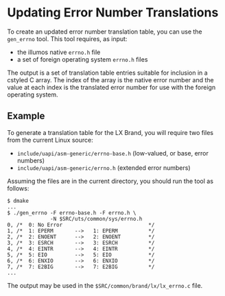 # Updating Error Number Translations

To create an updated error number translation table, you can use the
`gen_errno` tool.  This tool requires, as input:

* the illumos native `errno.h` file
* a set of foreign operating system `errno.h` files

The output is a set of translation table entries suitable for inclusion in a
cstyled C array.  The index of the array is the native error number and the
value at each index is the translated error number for use with the foreign
operating system.

## Example

To generate a translation table for the LX Brand, you will require two files
from the current Linux source:

* `include/uapi/asm-generic/errno-base.h` (low-valued, or base, error numbers)
* `include/uapi/asm-generic/errno.h` (extended error numbers)

Assuming the files are in the current directory, you should run the tool as
follows:

    $ dmake
    ...
    $ ./gen_errno -F errno-base.h -F errno.h \
                  -N $SRC/uts/common/sys/errno.h
    0, /*  0: No Error                            */
    1, /*  1: EPERM       -->   1: EPERM          */
    2, /*  2: ENOENT      -->   2: ENOENT         */
    3, /*  3: ESRCH       -->   3: ESRCH          */
    4, /*  4: EINTR       -->   4: EINTR          */
    5, /*  5: EIO         -->   5: EIO            */
    6, /*  6: ENXIO       -->   6: ENXIO          */
    7, /*  7: E2BIG       -->   7: E2BIG          */
    ...

The output may be used in the `$SRC/common/brand/lx/lx_errno.c` file.

